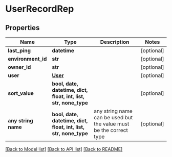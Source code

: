 # UserRecordRep


## Properties
Name | Type | Description | Notes
------------ | ------------- | ------------- | -------------
**last_ping** | **datetime** |  | [optional] 
**environment_id** | **str** |  | [optional] 
**owner_id** | **str** |  | [optional] 
**user** | [**User**](User.md) |  | [optional] 
**sort_value** | **bool, date, datetime, dict, float, int, list, str, none_type** |  | [optional] 
**any string name** | **bool, date, datetime, dict, float, int, list, str, none_type** | any string name can be used but the value must be the correct type | [optional]

[[Back to Model list]](../README.md#documentation-for-models) [[Back to API list]](../README.md#documentation-for-api-endpoints) [[Back to README]](../README.md)


